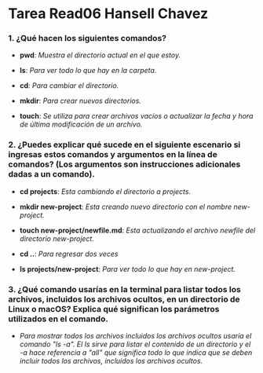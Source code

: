 # Tarea Read06 Hansell Chavez

### 1. **¿Qué hacen los siguientes comandos?** ###
   
   - **pwd**: *Muestra el directorio actual en el que estoy.*
   
   - **ls**: *Para ver todo lo que hay en la carpeta.*
   
   - **cd**: *Para cambiar el directorio.*
   
   - **mkdir**: *Para crear nuevos directorios.*
   
   - **touch**: *Se utiliza para crear archivos vacíos o actualizar la fecha y hora de última modificación de un archivo.*

### 2. **¿Puedes explicar qué sucede en el siguiente escenario si ingresas estos comandos y argumentos en la línea de comandos? (Los argumentos son instrucciones adicionales dadas a un comando).** ###
   
   - **cd projects**: *Esta cambiando el directorio a projects.*
   
   - **mkdir new-project**: *Esta creando nuevo directorio con el nombre new-project.*
   
   - **touch new-project/newfile.md**: *Esta actualizando el archivo newfile del directorio new-project.*
   
   - **cd ..**: *Para regresar dos veces*
   
   - **ls projects/new-project**: *Para ver todo lo que hay en new-project.*
   

### 3. **¿Qué comando usarías en la terminal para listar todos los archivos, incluidos los archivos ocultos, en un directorio de Linux o macOS? Explica qué significan los parámetros utilizados en el comando.** ###
   
   - *Para mostrar todos los archivos incluidos los archivos ocultos usaria el comando "ls -a". El ls sirve para listar el contenido de un directorio y el -a hace referencia a "all" que significa todo lo que indica que se deben incluir todos los archivos, incluidos los archivos ocultos.*
   
